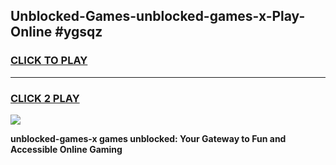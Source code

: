 
## Unblocked-Games-unblocked-games-x-Play-Online #ygsqz
<h3>
<a href="https://news.freeplayer.one?title=unblocked-games-x&ref=3">CLICK TO PLAY</a></h3>
<hr>

<h3>
<a href="https://news.freeplayer.one?title=unblocked-games-x&ref=3">CLICK 2 PLAY</a>
  
</h3>

<a href="https://news.freeplayer.one?title=unblocked-games-x&ref=3"><img src="https://clearcache.store/games.png"></a>


**unblocked-games-x games unblocked: Your Gateway to Fun and Accessible Online Gaming**
